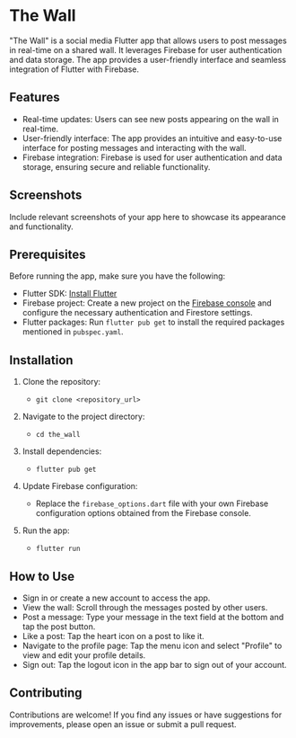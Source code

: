 # The Wall

"The Wall" is a social media Flutter app that allows users to post messages in real-time on a shared wall. It leverages Firebase for user authentication and data storage. The app provides a user-friendly interface and seamless integration of Flutter with Firebase.

## Features

- Real-time updates: Users can see new posts appearing on the wall in real-time.
- User-friendly interface: The app provides an intuitive and easy-to-use interface for posting messages and interacting with the wall.
- Firebase integration: Firebase is used for user authentication and data storage, ensuring secure and reliable functionality.

## Screenshots

Include relevant screenshots of your app here to showcase its appearance and functionality.

## Prerequisites

Before running the app, make sure you have the following:

- Flutter SDK: [Install Flutter](https://flutter.dev/docs/get-started/install)
- Firebase project: Create a new project on the [Firebase console](https://console.firebase.google.com/) and configure the necessary authentication and Firestore settings.
- Flutter packages: Run `flutter pub get` to install the required packages mentioned in `pubspec.yaml`.

## Installation

1. Clone the repository:
   - `git clone <repository_url>`

2. Navigate to the project directory:
   - `cd the_wall`

3. Install dependencies:
   - `flutter pub get`


4. Update Firebase configuration:
   - Replace the `firebase_options.dart` file with your own Firebase configuration options obtained from the Firebase console.

5. Run the app:
   - `flutter run`


## How to Use

- Sign in or create a new account to access the app.
- View the wall: Scroll through the messages posted by other users.
- Post a message: Type your message in the text field at the bottom and tap the post button.
- Like a post: Tap the heart icon on a post to like it.
- Navigate to the profile page: Tap the menu icon and select "Profile" to view and edit your profile details.
- Sign out: Tap the logout icon in the app bar to sign out of your account.

## Contributing

Contributions are welcome! If you find any issues or have suggestions for improvements, please open an issue or submit a pull request.





